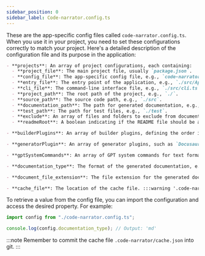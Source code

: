 ```yaml
---
sidebar_position: 0
sidebar_label: Code-narrator.config.ts
---
```


These are the app-specific config files called `code-narrator.config.ts`. When you use it in your project, you need to set these configurations correctly to match your project. Here's a detailed description of the configuration file and its purpose in the application:

```markdown
- **projects**: An array of project configurations, each containing:
  - **project_file**: The main project file, usually `package.json`.
  - **config_file**: The app-specific config file, e.g., `code-narrator.config.ts`.
  - **entry_file**: The entry point of the application, e.g., `./src/App.ts`.
  - **cli_file**: The command-line interface file, e.g., `./src/cli.ts`.
  - **project_path**: The root path of the project, e.g., `./`.
  - **source_path**: The source code path, e.g., `./src`.
  - **documentation_path**: The path for generated documentation, e.g., `./docs`.
  - **test_path**: The path for test files, e.g., `./test`.
  - **exclude**: An array of files and folders to exclude from documentation.
  - **readmeRoot**: A boolean indicating if the README file should be at the root of the project.

- **builderPlugins**: An array of builder plugins, defining the order in which they run.

- **generatorPlugin**: An array of generator plugins, such as `DocusaurusGenerator`.

- **gptSystemCommands**: An array of GPT system commands for text formatting and information extraction.

- **documentation_type**: The format of the generated documentation, e.g., `md`.

- **document_file_extension**: The file extension for the generated documentation, e.g., `.md`.

- **cache_file**: The location of the cache file. :::warning '.code-narrator/cache.json' should be committed into git.
```

To retrieve a value from the config file, you can import the configuration and access the desired property. For example:

```javascript
import config from "./code-narrator.config.ts";

console.log(config.documentation_type); // Output: 'md'
```

:::note
Remember to commit the cache file `.code-narrator/cache.json` into git.
:::